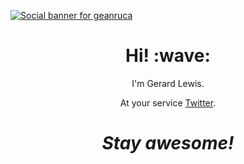 [![Social banner for geanruca](https://github.com/geanruca/geanruca/raw/master/assets/header-banner.gif)](https://gerardoandresruizcastillo.com)
<h1 align='center'> Hi! :wave:</h1>
<p align='center'>
I'm Gerard Lewis.
</p>
<p align='center'>At your service <a href="https://twitter.com/geanruca">Twitter</a>.</p>

<h1 align='center'><i>Stay awesome!</i></h1>
